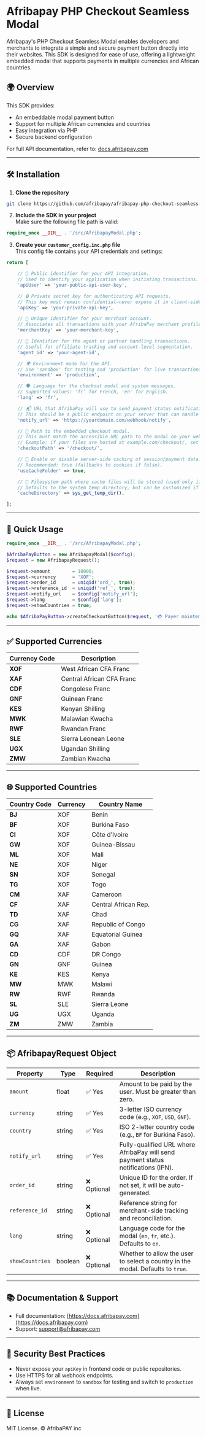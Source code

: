 # Afribapay PHP Checkout Seamless Modal

Afribapay's PHP Checkout Seamless Modal enables developers and merchants to integrate a simple and secure payment button directly into their websites. This SDK is designed for ease of use, offering a lightweight embedded modal that supports payments in multiple currencies and African countries.

## 🌍 Overview

This SDK provides:
- An embeddable modal payment button
- Support for multiple African currencies and countries
- Easy integration via PHP
- Secure backend configuration

For full API documentation, refer to: [docs.afribapay.com](https://docs.afribapay.com)

---

## 🛠️ Installation

1. **Clone the repository**  
```bash
git clone https://github.com/afribapay/afribapay-php-checkout-seamless-modal.git
```

2. **Include the SDK in your project**  
Make sure the following file path is valid:
```php
require_once __DIR__ . '/src/AfribapayModal.php';
```

3. **Create your `customer_config.inc.php` file**  
This config file contains your API credentials and settings:

```php
return [

    // 🔐 Public identifier for your API integration.
    // Used to identify your application when initiating transactions.
    'apiUser' => 'your-public-api-user-key',

    // 🔒 Private secret key for authenticating API requests.
    // This key must remain confidential—never expose it in client-side code.
    'apiKey' => 'your-private-api-key',

    // 🧾 Unique identifier for your merchant account.
    // Associates all transactions with your AfribaPay merchant profile.
    'merchantKey' => 'your-merchant-key',

    // 🤝 Identifier for the agent or partner handling transactions.
    // Useful for affiliate tracking and account-level segmentation.
    'agent_id' => 'your-agent-id',

    // 🌍 Environment mode for the API.
    // Use 'sandbox' for testing and 'production' for live transactions.
    'environment' => 'production',

    // 🗣 Language for the checkout modal and system messages.
    // Supported values: 'fr' for French, 'en' for English.
    'lang' => 'fr',

    // 📬 URL that AfribaPay will use to send payment status notifications (IPN).
    // This should be a public endpoint on your server that can handle POST requests.
    'notify_url' => 'https://yourdomain.com/webhook/notify',

    // 🧩 Path to the embedded checkout modal.
    // This must match the accessible URL path to the modal on your web server.
    // Example: if your files are hosted at example.com/checkout/, set this to '/checkout/'
    'checkoutPath' => '/checkout/',

    // 🧠 Enable or disable server-side caching of session/payment data.
    // Recommended: true (fallbacks to cookies if false).
    'useCacheFolder' => true,

    // 📁 Filesystem path where cache files will be stored (used only if 'useCacheFolder' is true).
    // Defaults to the system temp directory, but can be customized if needed.
    'cacheDirectory' => sys_get_temp_dir(),

];

```

---

## 🚀 Quick Usage

```php
require_once __DIR__ . '/src/AfribapayModal.php';

$AfribaPayButton = new AfribapayModal($config);
$request = new AfribapayRequest();

$request->amount        = 10000;
$request->currency      = 'XOF';
$request->order_id      = uniqid('ord_', true);
$request->reference_id  = uniqid('ref_', true);
$request->notify_url    = $config['notify_url'];
$request->lang          = $config['lang'];
$request->showCountries = true;

echo $AfribaPayButton->createCheckoutButton($request, '💳 Payer maintenant', '#2ECC71', 'large');
```

---

## ✅ Supported Currencies

| Currency Code | Description                     |
|---------------|---------------------------------|
| **XOF**       | West African CFA Franc         |
| **XAF**       | Central African CFA Franc      |
| **CDF**       | Congolese Franc                |
| **GNF**       | Guinean Franc                  |
| **KES**       | Kenyan Shilling                |
| **MWK**       | Malawian Kwacha                |
| **RWF**       | Rwandan Franc                  |
| **SLE**       | Sierra Leonean Leone           |
| **UGX**       | Ugandan Shilling               |
| **ZMW**       | Zambian Kwacha                 |

---

## 🌐 Supported Countries

| Country Code | Currency | Country Name         |
|--------------|----------|----------------------|
| **BJ**       | XOF      | Benin                |
| **BF**       | XOF      | Burkina Faso         |
| **CI**       | XOF      | Côte d’Ivoire       |
| **GW**       | XOF      | Guinea-Bissau        |
| **ML**       | XOF      | Mali                 |
| **NE**       | XOF      | Niger                |
| **SN**       | XOF      | Senegal              |
| **TG**       | XOF      | Togo                 |
| **CM**       | XAF      | Cameroon             |
| **CF**       | XAF      | Central African Rep. |
| **TD**       | XAF      | Chad                 |
| **CG**       | XAF      | Republic of Congo    |
| **GQ**       | XAF      | Equatorial Guinea    |
| **GA**       | XAF      | Gabon                |
| **CD**       | CDF      | DR Congo             |
| **GN**       | GNF      | Guinea               |
| **KE**       | KES      | Kenya                |
| **MW**       | MWK      | Malawi               |
| **RW**       | RWF      | Rwanda               |
| **SL**       | SLE      | Sierra Leone         |
| **UG**       | UGX      | Uganda               |
| **ZM**       | ZMW      | Zambia               |

---

## 📦 AfribapayRequest Object


| Property        | Type    | Required   | Description                                                                       |
| --------------- | ------- | ---------- | --------------------------------------------------------------------------------- |
| `amount`        | float   | ✅ Yes      | Amount to be paid by the user. Must be greater than zero.                         |
| `currency`      | string  | ✅ Yes      | 3-letter ISO currency code (e.g., `XOF`, `USD`, `GNF`).                           |
| `country`       | string  | ✅ Yes      | ISO 2-letter country code (e.g., `BF` for Burkina Faso).                          |
| `notify_url`    | string  | ✅ Yes      | Fully-qualified URL where AfribaPay will send payment status notifications (IPN). |
| `order_id`      | string  | ❌ Optional | Unique ID for the order. If not set, it will be auto-generated.                   |
| `reference_id`  | string  | ❌ Optional | Reference string for merchant-side tracking and reconciliation.                   |
| `lang`          | string  | ❌ Optional | Language code for the modal (`en`, `fr`, etc.). Defaults to `en`.                 |
| `showCountries` | boolean | ❌ Optional | Whether to allow the user to select a country in the modal. Defaults to `true`.   |

---

## 📚 Documentation & Support

- Full documentation: [https://docs.afribapay.com](https://docs.afribapay.com)
- Support: support@afribapay.com

---

## 🔐 Security Best Practices

- Never expose your `apiKey` in frontend code or public repositories.
- Use HTTPS for all webhook endpoints.
- Always set `environment` to `sandbox` for testing and switch to `production` when live.

---

## 📝 License

MIT License. © AfribaPAY inc
